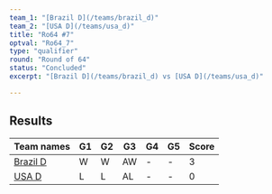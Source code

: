 ```yaml
---
team_1: "[Brazil D](/teams/brazil_d)"
team_2: "[USA D](/teams/usa_d)"
title: "Ro64 #7"
optval: "Ro64_7"
type: "qualifier"
round: "Round of 64"
status: "Concluded"
excerpt: "[Brazil D](/teams/brazil_d) vs [USA D](/teams/usa_d)"

---
```

## Results

| Team names | G1 | G2 | G3 | G4 | G5 | Score |
| -- | -- | -- | -- | -- | -- | -- |
| [Brazil D](/teams/brazil_d) | W | W | AW | - | - | 3 |
| [USA D](/teams/usa_d) | L | L | AL | - | - | 0 |

